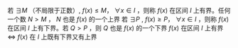 
若 ${\exists M}$ （不局限于正数）, ${f(x) ≤ M}$， ${\forall x \in I}$ ，则称 ${f(x)}$ 在区间 ${I}$  上有界。任何一个数 ${N>M}$ ，  ${N}$  也是 ${f(x)}$ 的一个上界
若 ${\exists P}$ , ${f(x) \ge P}$， ${\forall x \in I}$ ，则称 ${f(x)}$ 在区间 ${I}$  上有下界。若 ${Q>P}$ ，则  ${Q}$  也是 ${f(x)}$ 的一个下界
${f(x)}$ 在区间 ${I}$ 上有界 ${\Leftrightarrow}$ ${f(x)}$ 在 ${I}$ 上既有下界又有上界

